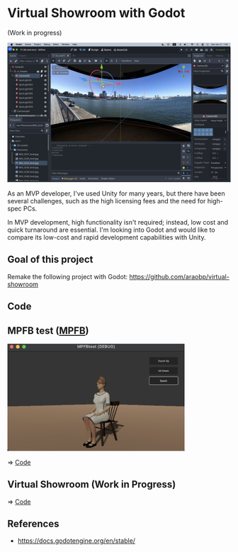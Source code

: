 # Virtual Showroom with Godot

(Work in progress)

<img src="docs/screenshot1.jpg" width=600>
 
As an MVP developer, I've used Unity for many years, but there have been several challenges, such as the high licensing fees and the need for high-spec PCs.

In MVP development, high functionality isn't required; instead, low cost and quick turnaround are essential. I'm looking into Godot and would like to compare its low-cost and rapid development capabilities with Unity.

## Goal of this project

Remake the following project with Godot: https://github.com/araobp/virtual-showroom

## Code

## MPFB test ([MPFB](https://static.makehumancommunity.org/mpfb.html))

<img src="docs/mpfb_anim.jpg" width=400>

=> [Code](/mpfbtest)

## Virtual Showroom (Work in Progress)

=> [Code](/virtual-showroom)

## References

- https://docs.godotengine.org/en/stable/
